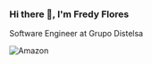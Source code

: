 ### Hi there 👋, I'm Fredy Flores

Software Engineer at Grupo Distelsa 

![Amazon](https://img.shields.io/badge/X2_AWS_Certified-232F3E?style=for-the-badge&logo=amazonwebservices&logoColor=white)


